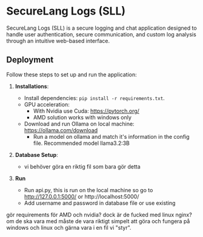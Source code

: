 # SecureLang Logs (SLL)

SecureLang Logs (SLL) is a secure logging and chat application designed to handle user authentication, secure communication, and custom log analysis through an intuitive web-based interface.

## Deployment

Follow these steps to set up and run the application:

1. **Installations**:
   - Install dependencies: `pip install -r requirements.txt`.
   - GPU acceleration:
      - With Nvidia use Cuda: https://pytorch.org/
      - AMD solution works with windows only
   - Download and run Ollama on local machine: https://ollama.com/download
      - Run a model on ollama and match it's information in the config file. Recommended model llama3.2:3B

2. **Database Setup**:
   - vi behöver göra en riktig fil som bara gör detta

3. **Run**
   - Run api.py, this is run on the local machine so go to http://127.0.0.1:5000/ or http://localhost:5000/
   - Add username and password in database file or use existing


gör requirements för AMD och nvidia? dock är de fucked med linux
nginx? om de ska vara med måste de vara riktigt simpelt att göra och fungera på windows och linux och gärna vara i en fil vi "styr".